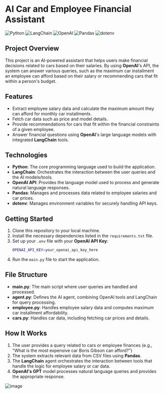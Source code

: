 # AI Car and Employee Financial Assistant

![Python](https://img.shields.io/badge/Python%2B-%2312343D.svg?style=for-the-badge&logo=python&logoColor=white)
![LangChain](https://img.shields.io/badge/LangChain-%23008080.svg?style=for-the-badge&logo=langchain&logoColor=white)
![OpenAI](https://img.shields.io/badge/OpenAI-API-%23000.svg?style=for-the-badge&logo=openai&logoColor=white)
![Pandas](https://img.shields.io/badge/Pandas-%23150458.svg?style=for-the-badge&logo=pandas&logoColor=white)
![dotenv](https://img.shields.io/badge/dotenv-%2300FF99.svg?style=for-the-badge&logo=.env&logoColor=white)

## Project Overview

This project is an AI-powered assistant that helps users make financial decisions related to cars based on their salaries. By using **OpenAI**'s API, the system can answer various queries, such as the maximum car installment an employee can afford based on their salary or recommending cars that fit within a person's budget.

## Features

- Extract employee salary data and calculate the maximum amount they can afford for monthly car installments.
- Fetch car data such as price and model details.
- Provide recommendations for cars that fit within the financial constraints of a given employee.
- Answer financial questions using **OpenAI**'s large language models with integrated **LangChain** tools.

## Technologies

- **Python**: The core programming language used to build the application.
- **LangChain**: Orchestrates the interaction between the user queries and the AI models/tools.
- **OpenAI API**: Provides the language model used to process and generate natural language responses.
- **Pandas**: Manages and processes data related to employee salaries and car prices.
- **dotenv**: Manages environment variables for securely handling API keys.

## Getting Started

1. Clone this repository to your local machine.
2. Install the necessary dependencies listed in the `requirements.txt` file.
3. Set up your `.env` file with your **OpenAI API Key**:
    ```bash
    OPENAI_API_KEY=your_openai_api_key_here
    ```
4. Run the `main.py` file to start the application.

## File Structure

- **main.py**: The main script where user queries are handled and processed.
- **agent.py**: Defines the AI agent, combining OpenAI tools and LangChain for query processing.
- **employee.py**: Handles employee salary data and computes maximum car installment affordability.
- **cars.py**: Handles car data, including fetching car prices and details.

## How It Works

1. The user provides a query related to cars or employee finances (e.g., "What is the most expensive car Boris Gibson can afford?")
2. The system extracts relevant data from CSV files using **Pandas**.
3. The **LangChain** agent orchestrates the interaction between tools that handle the logic for employee salary or car data.
4. **OpenAI's GPT** model processes natural language queries and provides the appropriate response.


![image](https://github.com/user-attachments/assets/23b8beca-7b6a-4353-b6c4-6a501aad5209)

